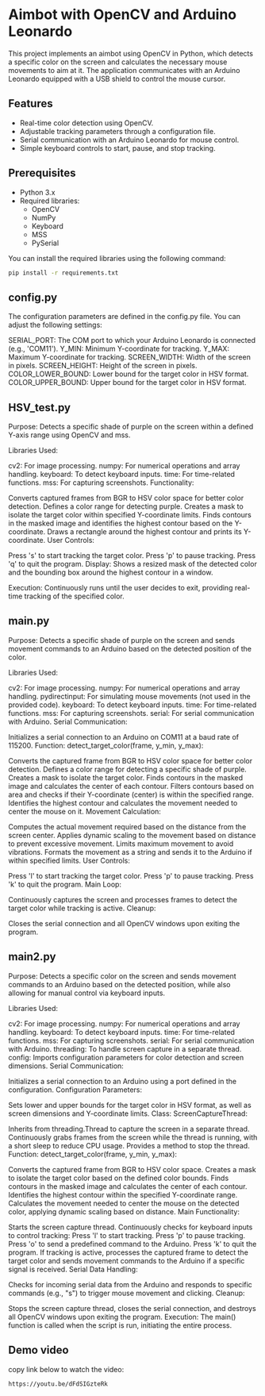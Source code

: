 # Aimbot with OpenCV and Arduino Leonardo

This project implements an aimbot using OpenCV in Python, which detects a specific color on the screen and calculates the necessary mouse movements to aim at it. The application communicates with an Arduino Leonardo equipped with a USB shield to control the mouse cursor.

## Features

- Real-time color detection using OpenCV.
- Adjustable tracking parameters through a configuration file.
- Serial communication with an Arduino Leonardo for mouse control.
- Simple keyboard controls to start, pause, and stop tracking.

## Prerequisites

- Python 3.x
- Required libraries:
  - OpenCV
  - NumPy
  - Keyboard
  - MSS
  - PySerial

You can install the required libraries using the following command:

```bash
pip install -r requirements.txt
```

## config.py
  The configuration parameters are defined in the config.py file. You can adjust the following settings:
  
  SERIAL_PORT: The COM port to which your Arduino Leonardo is connected (e.g., 'COM11').
  Y_MIN: Minimum Y-coordinate for tracking.
  Y_MAX: Maximum Y-coordinate for tracking.
  SCREEN_WIDTH: Width of the screen in pixels.
  SCREEN_HEIGHT: Height of the screen in pixels.
  COLOR_LOWER_BOUND: Lower bound for the target color in HSV format.
  COLOR_UPPER_BOUND: Upper bound for the target color in HSV format.

## HSV_test.py

  Purpose: Detects a specific shade of purple on the screen within a defined Y-axis range using OpenCV and mss.
  
  Libraries Used:
  
  cv2: For image processing.
  numpy: For numerical operations and array handling.
  keyboard: To detect keyboard inputs.
  time: For time-related functions.
  mss: For capturing screenshots.
  Functionality:
  
  Converts captured frames from BGR to HSV color space for better color detection.
  Defines a color range for detecting purple.
  Creates a mask to isolate the target color within specified Y-coordinate limits.
  Finds contours in the masked image and identifies the highest contour based on the Y-coordinate.
  Draws a rectangle around the highest contour and prints its Y-coordinate.
  User Controls:
  
  Press 's' to start tracking the target color.
  Press 'p' to pause tracking.
  Press 'q' to quit the program.
  Display: Shows a resized mask of the detected color and the bounding box around the highest contour in a window.
  
  Execution: Continuously runs until the user decides to exit, providing real-time tracking of the specified color.

## main.py

  Purpose: Detects a specific shade of purple on the screen and sends movement commands to an Arduino based on the detected position of the color.
  
  Libraries Used:
  
  cv2: For image processing.
  numpy: For numerical operations and array handling.
  pydirectinput: For simulating mouse movements (not used in the provided code).
  keyboard: To detect keyboard inputs.
  time: For time-related functions.
  mss: For capturing screenshots.
  serial: For serial communication with Arduino.
  Serial Communication:
  
  Initializes a serial connection to an Arduino on COM11 at a baud rate of 115200.
  Function: detect_target_color(frame, y_min, y_max):
  
  Converts the captured frame from BGR to HSV color space for better color detection.
  Defines a color range for detecting a specific shade of purple.
  Creates a mask to isolate the target color.
  Finds contours in the masked image and calculates the center of each contour.
  Filters contours based on area and checks if their Y-coordinate (center) is within the specified range.
  Identifies the highest contour and calculates the movement needed to center the mouse on it.
  Movement Calculation:
  
  Computes the actual movement required based on the distance from the screen center.
  Applies dynamic scaling to the movement based on distance to prevent excessive movement.
  Limits maximum movement to avoid vibrations.
  Formats the movement as a string and sends it to the Arduino if within specified limits.
  User Controls:
  
  Press 'l' to start tracking the target color.
  Press 'p' to pause tracking.
  Press 'k' to quit the program.
  Main Loop:
  
  Continuously captures the screen and processes frames to detect the target color while tracking is active.
  Cleanup:
  
  Closes the serial connection and all OpenCV windows upon exiting the program.

## main2.py

  Purpose: Detects a specific color on the screen and sends movement commands to an Arduino based on the detected position, while also allowing for manual control via keyboard inputs.
  
  Libraries Used:
  
  cv2: For image processing.
  numpy: For numerical operations and array handling.
  keyboard: To detect keyboard inputs.
  time: For time-related functions.
  mss: For capturing screenshots.
  serial: For serial communication with Arduino.
  threading: To handle screen capture in a separate thread.
  config: Imports configuration parameters for color detection and screen dimensions.
  Serial Communication:
  
  Initializes a serial connection to an Arduino using a port defined in the configuration.
  Configuration Parameters:
  
  Sets lower and upper bounds for the target color in HSV format, as well as screen dimensions and Y-coordinate limits.
  Class: ScreenCaptureThread:
  
  Inherits from threading.Thread to capture the screen in a separate thread.
  Continuously grabs frames from the screen while the thread is running, with a short sleep to reduce CPU usage.
  Provides a method to stop the thread.
  Function: detect_target_color(frame, y_min, y_max):
  
  Converts the captured frame from BGR to HSV color space.
  Creates a mask to isolate the target color based on the defined color bounds.
  Finds contours in the masked image and calculates the center of each contour.
  Identifies the highest contour within the specified Y-coordinate range.
  Calculates the movement needed to center the mouse on the detected color, applying dynamic scaling based on distance.
  Main Functionality:
  
  Starts the screen capture thread.
  Continuously checks for keyboard inputs to control tracking:
  Press 'l' to start tracking.
  Press 'p' to pause tracking.
  Press 'o' to send a predefined command to the Arduino.
  Press 'k' to quit the program.
  If tracking is active, processes the captured frame to detect the target color and sends movement commands to the Arduino if a specific signal is received.
  Serial Data Handling:
  
  Checks for incoming serial data from the Arduino and responds to specific commands (e.g., "s") to trigger mouse movement and clicking.
  Cleanup:
  
  Stops the screen capture thread, closes the serial connection, and destroys all OpenCV windows upon exiting the program.
  Execution: The main() function is called when the script is run, initiating the entire process.

## Demo video
  copy link below to watch the video:
  ```bash
  https://youtu.be/dFdSIGzteRk
  ```
  
